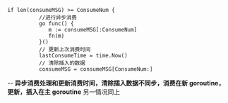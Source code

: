 ```
if len(consumeMSG) >= ConsumeNum {
          //进行异步消费
          go func() {
             m := consumeMSG[:ConsumeNum]
             fn(m)
          }()
          // 更新上次消费时间
          lastConsumeTime = time.Now()
          // 清除插入的数据
          consumeMSG = consumeMSG[ConsumeNum:]
```

--
**异步消费处理和更新消费时间，清除插入数据不同步，消费在新 goroutine，更新，插入在主 goroutine**
另一情况同上
